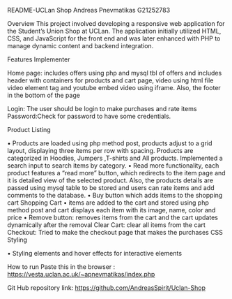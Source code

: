 README-UCLan Shop  Andreas Pnevmatikas G21252783 

Overview
This project involved developing a responsive web application for the Student’s Union Shop at UCLan. The application initially utilized HTML, CSS, and JavaScript for the front end and was later enhanced with PHP to manage dynamic content and backend integration.

Features Implementer

Home page:  includes offers using php and mysql tbl of offers and includes header with containers for products and cart page, video using html file video element tag and youtube embed video using iframe. Also, the footer in the bottom of the page


Login: The user should be login to make purchases and rate items
Password:Check for password to have some credentials.

 Product Listing

•	Products are loaded using php method post, products adjust to a grid layout, displaying three items per row with spacing. Products are categorized in Hoodies, Jumpers ,T-shirts and All products. Implemented a search input to search items by category. 
•	 Read more functionality, each product features a “read more” button, which redirects to the item  page and it is detailed view of the selected product. Also, the products details are passed using mysql table to be stored and users can rate items and add comments to the database.
•	Buy button which adds items to the shopping cart
          Shopping Cart
•	items are added to the cart and stored using php method post and cart displays each item with its image, name, color and price
•	Remove button: removes items from the cart and the cart updates dynamically  after the removal
Clear Cart: clear all items from the cart
Checkout: Tried to make the checkout page that makes the purchases
 CSS Styling

•	Styling elements and hover effects for interactive elements


How to run
Paste this in the browser :
https://vesta.uclan.ac.uk/~apnevmatikas/index.php


Git Hub repository link: 
https://github.com/AndreasSpirit/Uclan-Shop


